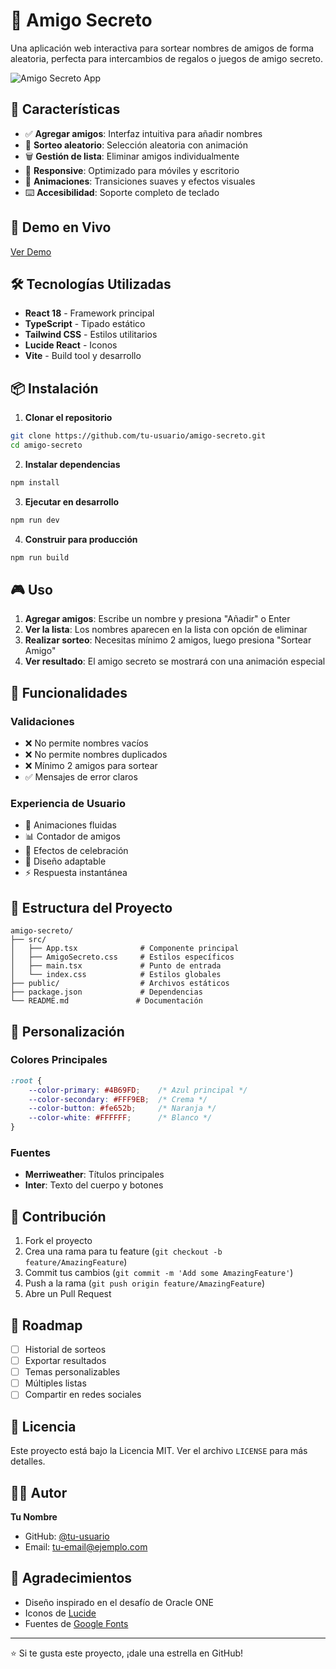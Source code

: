 # 🎁 Amigo Secreto

Una aplicación web interactiva para sortear nombres de amigos de forma aleatoria, perfecta para intercambios de regalos o juegos de amigo secreto.

![Amigo Secreto App](https://images.pexels.com/photos/1303081/pexels-photo-1303081.jpeg?auto=compress&cs=tinysrgb&w=800)

## 🌟 Características

- ✅ **Agregar amigos**: Interfaz intuitiva para añadir nombres
- 🎲 **Sorteo aleatorio**: Selección aleatoria con animación
- 🗑️ **Gestión de lista**: Eliminar amigos individualmente
- 📱 **Responsive**: Optimizado para móviles y escritorio
- 🎨 **Animaciones**: Transiciones suaves y efectos visuales
- ⌨️ **Accesibilidad**: Soporte completo de teclado

## 🚀 Demo en Vivo

[Ver Demo](https://tu-usuario.github.io/amigo-secreto)

## 🛠️ Tecnologías Utilizadas

- **React 18** - Framework principal
- **TypeScript** - Tipado estático
- **Tailwind CSS** - Estilos utilitarios
- **Lucide React** - Iconos
- **Vite** - Build tool y desarrollo

## 📦 Instalación

1. **Clonar el repositorio**
```bash
git clone https://github.com/tu-usuario/amigo-secreto.git
cd amigo-secreto
```

2. **Instalar dependencias**
```bash
npm install
```

3. **Ejecutar en desarrollo**
```bash
npm run dev
```

4. **Construir para producción**
```bash
npm run build
```

## 🎮 Uso

1. **Agregar amigos**: Escribe un nombre y presiona "Añadir" o Enter
2. **Ver la lista**: Los nombres aparecen en la lista con opción de eliminar
3. **Realizar sorteo**: Necesitas mínimo 2 amigos, luego presiona "Sortear Amigo"
4. **Ver resultado**: El amigo secreto se mostrará con una animación especial

## 🎯 Funcionalidades

### Validaciones
- ❌ No permite nombres vacíos
- ❌ No permite nombres duplicados  
- ❌ Mínimo 2 amigos para sortear
- ✅ Mensajes de error claros

### Experiencia de Usuario
- 🎨 Animaciones fluidas
- 📊 Contador de amigos
- 🎊 Efectos de celebración
- 📱 Diseño adaptable
- ⚡ Respuesta instantánea

## 📁 Estructura del Proyecto

```
amigo-secreto/
├── src/
│   ├── App.tsx              # Componente principal
│   ├── AmigoSecreto.css     # Estilos específicos
│   ├── main.tsx             # Punto de entrada
│   └── index.css            # Estilos globales
├── public/                  # Archivos estáticos
├── package.json             # Dependencias
└── README.md               # Documentación
```

## 🎨 Personalización

### Colores Principales
```css
:root {
    --color-primary: #4B69FD;    /* Azul principal */
    --color-secondary: #FFF9EB;  /* Crema */
    --color-button: #fe652b;     /* Naranja */
    --color-white: #FFFFFF;      /* Blanco */
}
```

### Fuentes
- **Merriweather**: Títulos principales
- **Inter**: Texto del cuerpo y botones

## 🤝 Contribución

1. Fork el proyecto
2. Crea una rama para tu feature (`git checkout -b feature/AmazingFeature`)
3. Commit tus cambios (`git commit -m 'Add some AmazingFeature'`)
4. Push a la rama (`git push origin feature/AmazingFeature`)
5. Abre un Pull Request

## 📝 Roadmap

- [ ] Historial de sorteos
- [ ] Exportar resultados
- [ ] Temas personalizables
- [ ] Múltiples listas
- [ ] Compartir en redes sociales

## 📄 Licencia

Este proyecto está bajo la Licencia MIT. Ver el archivo `LICENSE` para más detalles.

## 👨‍💻 Autor

**Tu Nombre**
- GitHub: [@tu-usuario](https://github.com/tu-usuario)
- Email: tu-email@ejemplo.com

## 🙏 Agradecimientos

- Diseño inspirado en el desafío de Oracle ONE
- Iconos de [Lucide](https://lucide.dev)
- Fuentes de [Google Fonts](https://fonts.google.com)

---

⭐ Si te gusta este proyecto, ¡dale una estrella en GitHub!